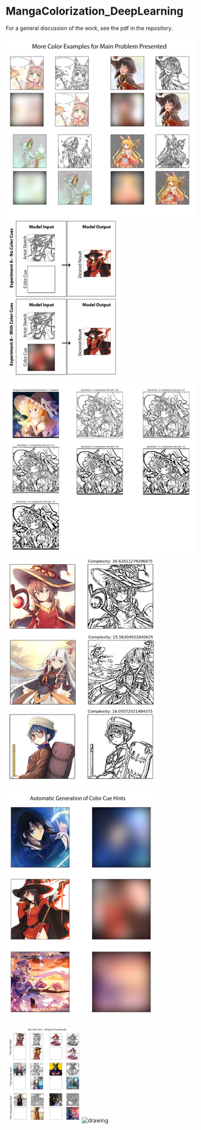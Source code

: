 # MangaColorization_DeepLearning
For a general discussion of the work, see the pdf in the repository. 

<img src=/images/MainProblemExample.png alt="drawing" width="500"/>

<img src=/images/ModelSchematic.png alt="drawing" width="300"/>

<img src=/images/CompareSketchify.png alt="drawing" width="500"/> <img src=/images/TrainingData.png alt="drawing" height="600" width="400"/>


<img src=/images/ColorCueGeneration.png alt="drawing" height="600" width="400"/>

<img src=/images/NoColorCuesResults.png alt="drawing" width="200"/><img src=/images/WithColorCuesResults.png alt="drawing" width="200"/>
